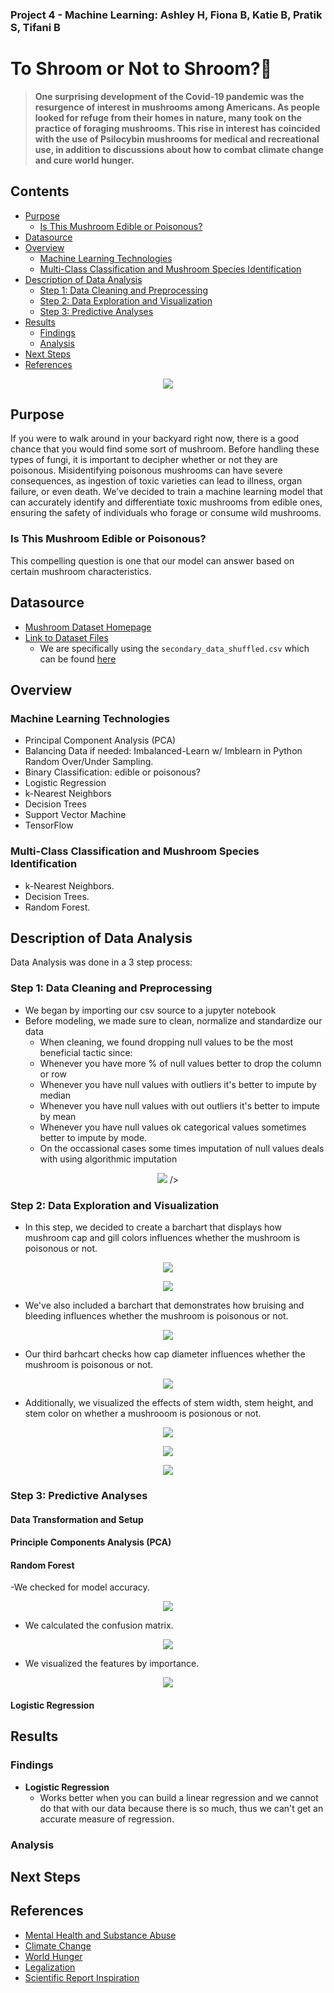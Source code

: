 ### Project 4 - Machine Learning: Ashley H, Fiona B, Katie B, Pratik S, Tifani B
# To Shroom or Not to Shroom?🍄 

> **One surprising development of the Covid-19 pandemic was the resurgence of interest in mushrooms among Americans.
As people looked for refuge from their homes in nature, many took on the practice of foraging mushrooms. This rise in interest has coincided with the use of Psilocybin mushrooms for medical and recreational use, in addition to discussions about how to combat climate change and cure world hunger.** 

## Contents
- [Purpose](#purpose)
    - [Is This Mushroom Edible or Poisonous?](#is-this-mushroom-edible-or-poisonous)
- [Datasource](#datasource)
- [Overview](#overview)
    - [Machine Learning Technologies](#machine-learning-technologies)
    - [Multi-Class Classification and Mushroom Species Identification](#multi-class-classification-and-mushroom-species-identification)
- [Description of Data Analysis](#description-of-data-analysis)
    - [Step 1: Data Cleaning and Preprocessing](#step-1-data-cleaning-and-preprocessing)
    - [Step 2: Data Exploration and Visualization](#step-2-data-exploration-and-visualization)
    - [Step 3: Predictive Analyses](#step-3-predictive-analyses)
- [Results](#results)
    - [Findings](#findings)
    - [Analysis](#analysis)   
- [Next Steps](#next-steps)
- [References](#references)

<p align="center">
  <img src="https://github.com/Ahoust7/Project-4/assets/119274891/8d830f86-812a-4305-bc59-8a31a9ec96a8" />
</p>

## Purpose
If you were to walk around in your backyard right now, there is a good chance that you would find some sort of mushroom. Before handling these types of fungi, it is important to decipher whether or not they are poisonous. Misidentifying poisonous mushrooms can have severe consequences, as ingestion of toxic varieties can lead to illness, organ failure, or even death. We've decided to train a machine learning model that can accurately identify and differentiate toxic mushrooms from edible ones, ensuring the safety of individuals who forage or consume wild mushrooms.

### Is This Mushroom Edible or Poisonous?
This compelling question is one that our model can answer based on certain mushroom characteristics.

## Datasource
- [Mushroom Dataset Homepage](https://archive.ics.uci.edu/ml/datasets/Secondary+Mushroom+Dataset)
- [Link to Dataset Files](https://mushroom.mathematik.uni-marburg.de/files/)
    - We are specifically using the `secondary_data_shuffled.csv` which can be found [here](https://mushroom.mathematik.uni-marburg.de/files/SecondaryData/secondary_data_shuffled.csv)

## Overview

### Machine Learning Technologies
- Principal Component Analysis (PCA)
- Balancing Data if needed: Imbalanced-Learn w/ Imblearn in Python Random Over/Under Sampling.
- Binary Classification: edible or poisonous?
- Logistic Regression 
- k-Nearest Neighbors
- Decision Trees
- Support Vector Machine
- TensorFlow

### Multi-Class Classification and Mushroom Species Identification
- k-Nearest Neighbors.
- Decision Trees.
- Random Forest.

## Description of Data Analysis
Data Analysis was done in a 3 step process:
### Step 1: Data Cleaning and Preprocessing
   - We began by importing our csv source to a jupyter notebook
   - Before modeling, we made sure to clean, normalize and standardize our data
       - When cleaning, we found dropping null values to be the most beneficial tactic since:
        - Whenever you have more % of null values better to drop the column or row
        - Whenever you have null values with outliers it's better to impute by median
        - Whenever you have null values with out outliers it's better to impute by mean
        - Whenever you have null values ok categorical values sometimes better to impute by mode.
        - On the occassional cases some times imputation of null values deals with using algorithmic imputation

<p align="center">
  <img src="https://github.com/Ahoust7/Project-4/assets/119274891/7aca76a7-5b9e-4dd1-af89-a25c1c268c3b"> />
</p>

### Step 2: Data Exploration and Visualization
   - In this step, we decided to create a barchart that displays how mushroom cap and gill colors influences whether the mushroom is poisonous or not.

<p align="center">
  <img src="https://github.com/Ahoust7/Project-4/assets/119274891/f2dc8073-1dfc-4b67-a355-e7fbd0736362" />
</p>

<p align="center">
  <img src="https://github.com/Ahoust7/Project-4/assets/119274891/7288f3eb-c7b1-47f3-933f-35abe05a235f" />
</p>

   - We've also included a barchart that demonstrates how bruising and bleeding influences whether the mushroom is poisonous or not.

<p align="center">
  <img src="https://github.com/Ahoust7/Project-4/assets/119274891/2a20c531-4f2e-4caa-839c-482ae74880d4" />
</p>

   - Our third barhcart checks how cap diameter influences whether the mushroom is poisonous or not.

<p align="center">
  <img src="https://github.com/Ahoust7/Project-4/assets/119274891/4fb44a12-6d46-494a-89f7-81f50a216d17" />
</p>
    
   - Additionally, we visualized the effects of stem width, stem height, and stem color on whether a mushrooom is posionous or not. 

<p align="center">
  <img src="https://github.com/Ahoust7/Project-4/assets/119274891/8425a734-bc29-474e-9aa6-b7cac5c5ea29" />
</p>

<p align="center">
  <img src="https://github.com/Ahoust7/Project-4/assets/119274891/2190c771-8577-42a3-8f2e-31af588eb61f" />
</p>

<p align="center">
  <img src="https://github.com/Ahoust7/Project-4/assets/119274891/1f9a855d-6272-4d28-ac40-0e0dcd764e87" />
</p>

### Step 3: Predictive Analyses
    
   #### Data Transformation and Setup
   
   #### Principle Components Analysis (PCA)
   
   #### Random Forest
  -We checked for model accuracy.
   
 <p align="center">
  <img src="https://github.com/Ahoust7/Project-4/assets/119274891/11b9b885-0abf-412b-9fb1-fdb1883548a8" />
</p>

  - We calculated the confusion matrix.
 
 <p align="center">
  <img src="https://github.com/Ahoust7/Project-4/assets/119274891/8899e020-dd29-459b-8b53-7440d21b117b" />
</p>

  - We visualized the features by importance.
 
 <p align="center">
  <img src="https://github.com/Ahoust7/Project-4/assets/119274891/f7e61b24-e97c-4e78-8c62-d10d76d6d28c" />
</p>
   
   #### Logistic Regression

## Results

### Findings
  - **Logistic Regression**
    - Works better when you can build a linear regression and we cannot do that with our data because there is so much, thus we can't get an accurate measure of regression.

### Analysis

## Next Steps

## References
- [Mental Health and Substance Abuse](https://www.vox.com/2014/12/22/7424477/mushrooms-research)
- [Climate Change](https://www.nytimes.com/interactive/2022/07/27/climate/climate-change-fungi.html)
- [World Hunger](https://www.ncbi.nlm.nih.gov/pmc/articles/PMC10213758/) 
- [Legalization](https://www.vox.com/future-perfect/21509465/psychedelic-magic-mushrooms-psilocybin-medical-legalization-decriminalization-oregon-washington-dc)
- [Scientific Report Inspiration](https://www.nature.com/articles/s41598-021-87602-3)  
